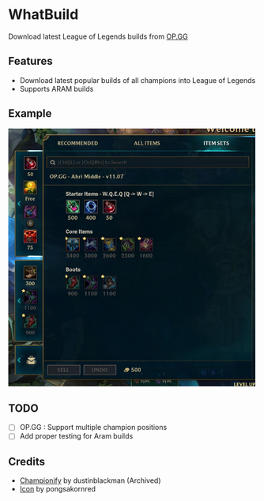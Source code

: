 # WhatBuild

Download latest League of Legends builds from [OP.GG](https://na.op.gg/champion/statistics)

## Features 

* Download latest popular builds of all champions into League of Legends
* Supports ARAM builds

## Example

<img src="https://github.com/Leyka/WhatBuild/blob/master/Doc/Images/example.jpg" alt="example" width="500">

## TODO

* [ ] OP.GG : Support multiple champion positions
* [ ] Add proper testing for Aram builds

## Credits

* [Championify](https://github.com/dustinblackman/Championify) by dustinblackman (Archived)
* [Icon](https://www.flaticon.com/authors/pongsakornred) by pongsakornred
